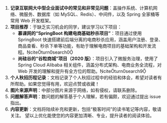 1. **记录互联网大中型企业面试中的常见和非常见问题**：盖操作系统、计算机网络、微服务、数据库（如 MySQL、Redis）、中间件，以及 Spring 全家桶等常用 Web 开发框架。
2. **项目推荐**：于缺乏实习机会的同学，建议学习以下项目：
   - **慕课网的“SpringBoot 构建电商基础秒杀项目”**：项目通过使用 SpringBoot 快速搭建前后端分离的电商秒杀应用，涵盖用户注册、登录、商品查看、秒杀下单等功能，有助于理解电商项目的基础架构和开发流程。citeturn0search0
   - **尚硅谷的“谷粒商城”项目（2020 版）**：项目引入了微服务治理，使用了 Spring Cloud Alibaba 相关组件，涵盖分布式架构、电商业务全流程，对 Web 开发的理解和提升有全方位的帮助。citeturn0search9
3. **个人秋招历程记录**：文档记录了个人秋招过程中的经验和体会，希望对读者有所帮助。如果您觉得有用，欢迎点赞或收藏！
4. **图片来源声明**：中部分图片来源于网络，如有侵权，请联系删除。
5. **问题解答声明**：数问题的解答基于个人理解，若有偏颇，欢迎通过提出 issue 指出。
6. **内容更新**：文档将陆续补充和更新，包括“极客时间”的读书笔记等内容，敬请关注。
望以上优化能使您的内容更加清晰、专业，提升读者的阅读体验。
